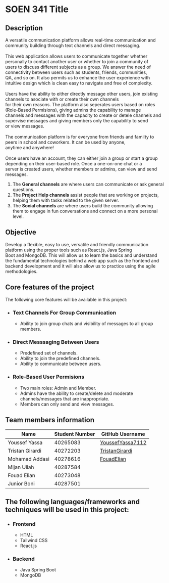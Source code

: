 <!-- README.md -->

# SOEN 341 Title

## Description

<div style="display: flex; flex-direction: column;">
<div>A versatile communication platform allows real-time communication and community building through text channels and direct messaging.<br></div>
<br>
<div>This web application allows users to communicate together whether personally to contact another user or whether to join a community of<br> users to discuss different subjects as a group. We answer the need of connectivity between users such as students, friends, communities, <br>QA, and so on. It also permits us to enhance the user experience with intuitive design which is clean easy to navigate and free of complexity.<br></div>
<br>
<div>Users have the ability to either directly message other users, join existing channels to asociate with or create their own channels <br>for their own reasons. The platform also seperates users based on roles (Role-Based Permisions), giving admins the capability to manage <br>channels and messages with the capacity to create or detele channels and supervise messages and giving members only the capability to send <br> or view messages.</div>
<br>
<div>The communication platform is for everyone from friends and familty to peers in school and coworkers. It can be used by anyone,<br> anytime and anywhere!</div>
<br>
<div>Once users have an account, they can either join a group or start a group depending on their user-based role. Once a one-on-one chat or a<br> server is created users, whether members or admins, can view and send messages.<div> 
<ol><li>The <b>General channels</b> are where users can communicate or ask general questions.</li><li>The <b>Project Help channels</b> assist people that are working on projects, helping them with tasks related to the given server.</li><li>The <b>Social channels</b> are where users build the community allowing them to engage in fun conversations and connect on a more personal level.</li></ol>
</div>
<!-- Description -->

## Objective

<!-- Objectif is for the class or the app?-->

Develop a flexible, easy to use, versatile and friendly communication platform using the proper tools such as React.js, Java Spring<br>
Boot and MongoDB. This will allow us to learn the basics and understand the fundamental technologies behind a web app such as the frontend and backend development and it will also allow us to practice using the agile methodologies.

## Core features of the project

The following core features will be available in this project:

- ### Text Channels For Group Communication
  - Ability to join group chats and visibility of messages to all group members.
- ### Direct Messsaging Between Users
  - Predefined set of channels.
  - Ability to join the predefined channels.
  - Ability to communicate between users.
- ### Role-Based User Permisions
  - Two main roles: Admin and Member.
  - Admins have the ability to create/delete and moderate channels/messages that are inappropriate.
  - Members can only send and view messages.

## Team members information

| Name            | Student Number | GitHub Username                                         |
| --------------- | -------------- | ------------------------------------------------------- |
| Youssef Yassa   | 40265083       | [YoussefYassa7112](https://github.com/YoussefYassa7112) |
| Tristan Girardi | 40272203       | [TristanGirardi](https://github.com/TristanGirardi)     |
| Mohamad Addasi  | 40278616       | [FouadElian](https://github.com/FouadElian)                                 |
| Mijan Ullah     | 40287584       | [](https://github.com/)                                 |
| Fouad Elian     | 40273048       | [](https://github.com/)                                 |
| Junior Boni     | 40287501       | [](https://github.com/)                                 |

## The following languages/frameworks and techniques will be used in this project:

- ### Frontend

  - HTML
  - Tailwind CSS
  - React.js

- ### Backend
  - Java Spring Boot
  - MongoDB
